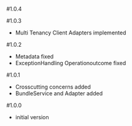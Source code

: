 #1.0.4

#1.0.3
- Multi Tenancy Client Adapters implemented

#1.0.2
- Metadata fixed
- ExceptionHandling Operationoutcome fixed

#1.0.1
- Crosscutting concerns added
- BundleService and Adapter added

#1.0.0
- initial version